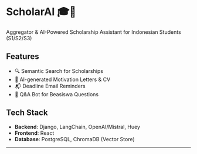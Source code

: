 # ScholarAI 🎓🤖

Aggregator & AI-Powered Scholarship Assistant for Indonesian Students (S1/S2/S3)

## Features
- 🔍 Semantic Search for Scholarships
- 🧠 AI-generated Motivation Letters & CV
- 📬 Deadline Email Reminders
- 💬 Q&A Bot for Beasiswa Questions

## Tech Stack
- **Backend**: Django, LangChain, OpenAI/Mistral, Huey
- **Frontend**: React
- **Database**: PostgreSQL, ChromaDB (Vector Store)

---
